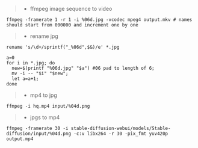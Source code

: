 > * ffmpeg image sequence to video
```shell
ffmpeg -framerate 1 -r 1 -i %06d.jpg -vcodec mpeg4 output.mkv # names should start from 000000 and increment one by one
```
> * rename jpg
```shell
rename 's/\d+/sprintf("_%06d",$&)/e' *.jpg

a=0
for i in *.jpg; do
  new=$(printf "%06d.jpg" "$a") #06 pad to length of 6;
  mv -i -- "$i" "$new";
  let a=a+1;
done
```

> * mp4 to jpg
```
ffmpeg -i hq.mp4 input/%04d.png
```

> * jpgs to mp4
```
ffmpeg -framerate 30 -i stable-diffusion-webui/models/Stable-diffusion/input/%04d.png -c:v libx264 -r 30 -pix_fmt yuv420p output.mp4
```
